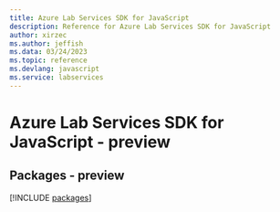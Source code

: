 ```yaml
---
title: Azure Lab Services SDK for JavaScript
description: Reference for Azure Lab Services SDK for JavaScript
author: xirzec
ms.author: jeffish
ms.data: 03/24/2023
ms.topic: reference
ms.devlang: javascript
ms.service: labservices
---
```

# Azure Lab Services SDK for JavaScript - preview
## Packages - preview
[!INCLUDE [packages](lab-services-index.md)]